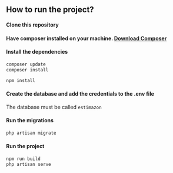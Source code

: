 
## How to run the project?

#### Clone this repository

#### Have composer installed on your machine. [Download Composer](https://getcomposer.org/download/)

#### Install the dependencies

```bash
composer update
composer install

npm install
```

#### Create the database and add the credentials to the .env file

The database must be called `estimazon`

#### Run the migrations

```bash
php artisan migrate
```

#### Run the project

```bash
npm run build
php artisan serve
```
